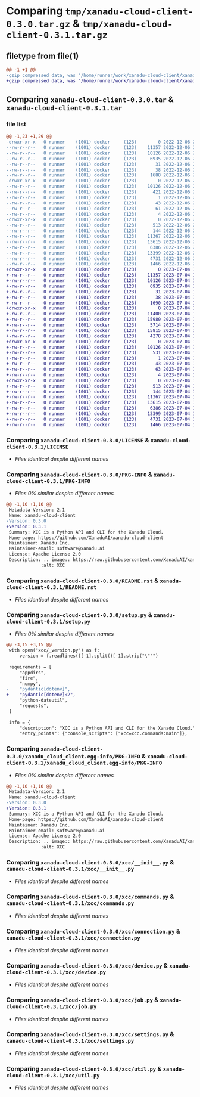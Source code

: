 # Comparing `tmp/xanadu-cloud-client-0.3.0.tar.gz` & `tmp/xanadu-cloud-client-0.3.1.tar.gz`

## filetype from file(1)

```diff
@@ -1 +1 @@
-gzip compressed data, was "/home/runner/work/xanadu-cloud-client/xanadu-cloud-client/dist/tmpk3r0l_6k/xanadu-cloud-client-0.3.0.tar", last modified: Tue Dec  6 21:28:19 2022, max compression
+gzip compressed data, was "/home/runner/work/xanadu-cloud-client/xanadu-cloud-client/dist/tmpk39rvdp1/xanadu-cloud-client-0.3.1.tar", last modified: Tue Jul  4 19:31:45 2023, max compression
```

## Comparing `xanadu-cloud-client-0.3.0.tar` & `xanadu-cloud-client-0.3.1.tar`

### file list

```diff
@@ -1,23 +1,29 @@
-drwxr-xr-x   0 runner    (1001) docker     (123)        0 2022-12-06 21:28:19.000000 xanadu-cloud-client-0.3.0/
--rw-r--r--   0 runner    (1001) docker     (123)    11357 2022-12-06 21:27:57.000000 xanadu-cloud-client-0.3.0/LICENSE
--rw-r--r--   0 runner    (1001) docker     (123)    10126 2022-12-06 21:28:19.000000 xanadu-cloud-client-0.3.0/PKG-INFO
--rw-r--r--   0 runner    (1001) docker     (123)     6935 2022-12-06 21:27:57.000000 xanadu-cloud-client-0.3.0/README.rst
--rw-r--r--   0 runner    (1001) docker     (123)       31 2022-12-06 21:27:57.000000 xanadu-cloud-client-0.3.0/pyproject.toml
--rw-r--r--   0 runner    (1001) docker     (123)       38 2022-12-06 21:28:19.000000 xanadu-cloud-client-0.3.0/setup.cfg
--rw-r--r--   0 runner    (1001) docker     (123)     1688 2022-12-06 21:27:57.000000 xanadu-cloud-client-0.3.0/setup.py
-drwxr-xr-x   0 runner    (1001) docker     (123)        0 2022-12-06 21:28:19.000000 xanadu-cloud-client-0.3.0/xanadu_cloud_client.egg-info/
--rw-r--r--   0 runner    (1001) docker     (123)    10126 2022-12-06 21:28:19.000000 xanadu-cloud-client-0.3.0/xanadu_cloud_client.egg-info/PKG-INFO
--rw-r--r--   0 runner    (1001) docker     (123)      421 2022-12-06 21:28:19.000000 xanadu-cloud-client-0.3.0/xanadu_cloud_client.egg-info/SOURCES.txt
--rw-r--r--   0 runner    (1001) docker     (123)        1 2022-12-06 21:28:19.000000 xanadu-cloud-client-0.3.0/xanadu_cloud_client.egg-info/dependency_links.txt
--rw-r--r--   0 runner    (1001) docker     (123)       43 2022-12-06 21:28:19.000000 xanadu-cloud-client-0.3.0/xanadu_cloud_client.egg-info/entry_points.txt
--rw-r--r--   0 runner    (1001) docker     (123)       61 2022-12-06 21:28:19.000000 xanadu-cloud-client-0.3.0/xanadu_cloud_client.egg-info/requires.txt
--rw-r--r--   0 runner    (1001) docker     (123)        4 2022-12-06 21:28:19.000000 xanadu-cloud-client-0.3.0/xanadu_cloud_client.egg-info/top_level.txt
-drwxr-xr-x   0 runner    (1001) docker     (123)        0 2022-12-06 21:28:19.000000 xanadu-cloud-client-0.3.0/xcc/
--rw-r--r--   0 runner    (1001) docker     (123)      513 2022-12-06 21:27:57.000000 xanadu-cloud-client-0.3.0/xcc/__init__.py
--rw-r--r--   0 runner    (1001) docker     (123)      144 2022-12-06 21:27:57.000000 xanadu-cloud-client-0.3.0/xcc/_version.py
--rw-r--r--   0 runner    (1001) docker     (123)    11367 2022-12-06 21:27:57.000000 xanadu-cloud-client-0.3.0/xcc/commands.py
--rw-r--r--   0 runner    (1001) docker     (123)    13615 2022-12-06 21:27:57.000000 xanadu-cloud-client-0.3.0/xcc/connection.py
--rw-r--r--   0 runner    (1001) docker     (123)     6386 2022-12-06 21:27:57.000000 xanadu-cloud-client-0.3.0/xcc/device.py
--rw-r--r--   0 runner    (1001) docker     (123)    13399 2022-12-06 21:27:57.000000 xanadu-cloud-client-0.3.0/xcc/job.py
--rw-r--r--   0 runner    (1001) docker     (123)     4731 2022-12-06 21:27:57.000000 xanadu-cloud-client-0.3.0/xcc/settings.py
--rw-r--r--   0 runner    (1001) docker     (123)     1466 2022-12-06 21:27:57.000000 xanadu-cloud-client-0.3.0/xcc/util.py
+drwxr-xr-x   0 runner    (1001) docker     (123)        0 2023-07-04 19:31:45.000000 xanadu-cloud-client-0.3.1/
+-rw-r--r--   0 runner    (1001) docker     (123)    11357 2023-07-04 19:31:26.000000 xanadu-cloud-client-0.3.1/LICENSE
+-rw-r--r--   0 runner    (1001) docker     (123)    10126 2023-07-04 19:31:45.000000 xanadu-cloud-client-0.3.1/PKG-INFO
+-rw-r--r--   0 runner    (1001) docker     (123)     6935 2023-07-04 19:31:26.000000 xanadu-cloud-client-0.3.1/README.rst
+-rw-r--r--   0 runner    (1001) docker     (123)       31 2023-07-04 19:31:26.000000 xanadu-cloud-client-0.3.1/pyproject.toml
+-rw-r--r--   0 runner    (1001) docker     (123)       38 2023-07-04 19:31:45.000000 xanadu-cloud-client-0.3.1/setup.cfg
+-rw-r--r--   0 runner    (1001) docker     (123)     1690 2023-07-04 19:31:26.000000 xanadu-cloud-client-0.3.1/setup.py
+drwxr-xr-x   0 runner    (1001) docker     (123)        0 2023-07-04 19:31:45.000000 xanadu-cloud-client-0.3.1/tests/
+-rw-r--r--   0 runner    (1001) docker     (123)    11400 2023-07-04 19:31:26.000000 xanadu-cloud-client-0.3.1/tests/test_commands.py
+-rw-r--r--   0 runner    (1001) docker     (123)    15980 2023-07-04 19:31:26.000000 xanadu-cloud-client-0.3.1/tests/test_connection.py
+-rw-r--r--   0 runner    (1001) docker     (123)     5714 2023-07-04 19:31:26.000000 xanadu-cloud-client-0.3.1/tests/test_device.py
+-rw-r--r--   0 runner    (1001) docker     (123)    15815 2023-07-04 19:31:26.000000 xanadu-cloud-client-0.3.1/tests/test_job.py
+-rw-r--r--   0 runner    (1001) docker     (123)     4278 2023-07-04 19:31:26.000000 xanadu-cloud-client-0.3.1/tests/test_settings.py
+drwxr-xr-x   0 runner    (1001) docker     (123)        0 2023-07-04 19:31:45.000000 xanadu-cloud-client-0.3.1/xanadu_cloud_client.egg-info/
+-rw-r--r--   0 runner    (1001) docker     (123)    10126 2023-07-04 19:31:45.000000 xanadu-cloud-client-0.3.1/xanadu_cloud_client.egg-info/PKG-INFO
+-rw-r--r--   0 runner    (1001) docker     (123)      531 2023-07-04 19:31:45.000000 xanadu-cloud-client-0.3.1/xanadu_cloud_client.egg-info/SOURCES.txt
+-rw-r--r--   0 runner    (1001) docker     (123)        1 2023-07-04 19:31:45.000000 xanadu-cloud-client-0.3.1/xanadu_cloud_client.egg-info/dependency_links.txt
+-rw-r--r--   0 runner    (1001) docker     (123)       43 2023-07-04 19:31:45.000000 xanadu-cloud-client-0.3.1/xanadu_cloud_client.egg-info/entry_points.txt
+-rw-r--r--   0 runner    (1001) docker     (123)       63 2023-07-04 19:31:45.000000 xanadu-cloud-client-0.3.1/xanadu_cloud_client.egg-info/requires.txt
+-rw-r--r--   0 runner    (1001) docker     (123)        4 2023-07-04 19:31:45.000000 xanadu-cloud-client-0.3.1/xanadu_cloud_client.egg-info/top_level.txt
+drwxr-xr-x   0 runner    (1001) docker     (123)        0 2023-07-04 19:31:45.000000 xanadu-cloud-client-0.3.1/xcc/
+-rw-r--r--   0 runner    (1001) docker     (123)      513 2023-07-04 19:31:26.000000 xanadu-cloud-client-0.3.1/xcc/__init__.py
+-rw-r--r--   0 runner    (1001) docker     (123)      144 2023-07-04 19:31:26.000000 xanadu-cloud-client-0.3.1/xcc/_version.py
+-rw-r--r--   0 runner    (1001) docker     (123)    11367 2023-07-04 19:31:26.000000 xanadu-cloud-client-0.3.1/xcc/commands.py
+-rw-r--r--   0 runner    (1001) docker     (123)    13615 2023-07-04 19:31:26.000000 xanadu-cloud-client-0.3.1/xcc/connection.py
+-rw-r--r--   0 runner    (1001) docker     (123)     6386 2023-07-04 19:31:27.000000 xanadu-cloud-client-0.3.1/xcc/device.py
+-rw-r--r--   0 runner    (1001) docker     (123)    13399 2023-07-04 19:31:27.000000 xanadu-cloud-client-0.3.1/xcc/job.py
+-rw-r--r--   0 runner    (1001) docker     (123)     4731 2023-07-04 19:31:27.000000 xanadu-cloud-client-0.3.1/xcc/settings.py
+-rw-r--r--   0 runner    (1001) docker     (123)     1466 2023-07-04 19:31:27.000000 xanadu-cloud-client-0.3.1/xcc/util.py
```

### Comparing `xanadu-cloud-client-0.3.0/LICENSE` & `xanadu-cloud-client-0.3.1/LICENSE`

 * *Files identical despite different names*

### Comparing `xanadu-cloud-client-0.3.0/PKG-INFO` & `xanadu-cloud-client-0.3.1/PKG-INFO`

 * *Files 0% similar despite different names*

```diff
@@ -1,10 +1,10 @@
 Metadata-Version: 2.1
 Name: xanadu-cloud-client
-Version: 0.3.0
+Version: 0.3.1
 Summary: XCC is a Python API and CLI for the Xanadu Cloud.
 Home-page: https://github.com/XanaduAI/xanadu-cloud-client
 Maintainer: Xanadu Inc.
 Maintainer-email: software@xanadu.ai
 License: Apache License 2.0
 Description: .. image:: https://raw.githubusercontent.com/XanaduAI/xanadu-cloud-client/main/docs/_static/xcc_title.svg
             :alt: XCC
```

### Comparing `xanadu-cloud-client-0.3.0/README.rst` & `xanadu-cloud-client-0.3.1/README.rst`

 * *Files identical despite different names*

### Comparing `xanadu-cloud-client-0.3.0/setup.py` & `xanadu-cloud-client-0.3.1/setup.py`

 * *Files 0% similar despite different names*

```diff
@@ -3,15 +3,15 @@
 with open("xcc/_version.py") as f:
     version = f.readlines()[-1].split()[-1].strip("\"'")
 
 requirements = [
     "appdirs",
     "fire",
     "numpy",
-    "pydantic[dotenv]",
+    "pydantic[dotenv]<2",
     "python-dateutil",
     "requests",
 ]
 
 info = {
     "description": "XCC is a Python API and CLI for the Xanadu Cloud.",
     "entry_points": {"console_scripts": ["xcc=xcc.commands:main"]},
```

### Comparing `xanadu-cloud-client-0.3.0/xanadu_cloud_client.egg-info/PKG-INFO` & `xanadu-cloud-client-0.3.1/xanadu_cloud_client.egg-info/PKG-INFO`

 * *Files 0% similar despite different names*

```diff
@@ -1,10 +1,10 @@
 Metadata-Version: 2.1
 Name: xanadu-cloud-client
-Version: 0.3.0
+Version: 0.3.1
 Summary: XCC is a Python API and CLI for the Xanadu Cloud.
 Home-page: https://github.com/XanaduAI/xanadu-cloud-client
 Maintainer: Xanadu Inc.
 Maintainer-email: software@xanadu.ai
 License: Apache License 2.0
 Description: .. image:: https://raw.githubusercontent.com/XanaduAI/xanadu-cloud-client/main/docs/_static/xcc_title.svg
             :alt: XCC
```

### Comparing `xanadu-cloud-client-0.3.0/xcc/__init__.py` & `xanadu-cloud-client-0.3.1/xcc/__init__.py`

 * *Files identical despite different names*

### Comparing `xanadu-cloud-client-0.3.0/xcc/commands.py` & `xanadu-cloud-client-0.3.1/xcc/commands.py`

 * *Files identical despite different names*

### Comparing `xanadu-cloud-client-0.3.0/xcc/connection.py` & `xanadu-cloud-client-0.3.1/xcc/connection.py`

 * *Files identical despite different names*

### Comparing `xanadu-cloud-client-0.3.0/xcc/device.py` & `xanadu-cloud-client-0.3.1/xcc/device.py`

 * *Files identical despite different names*

### Comparing `xanadu-cloud-client-0.3.0/xcc/job.py` & `xanadu-cloud-client-0.3.1/xcc/job.py`

 * *Files identical despite different names*

### Comparing `xanadu-cloud-client-0.3.0/xcc/settings.py` & `xanadu-cloud-client-0.3.1/xcc/settings.py`

 * *Files identical despite different names*

### Comparing `xanadu-cloud-client-0.3.0/xcc/util.py` & `xanadu-cloud-client-0.3.1/xcc/util.py`

 * *Files identical despite different names*

